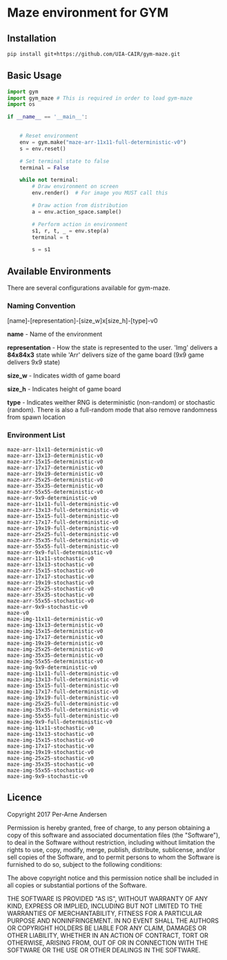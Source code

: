 # Maze environment for GYM

## Installation
```bash
pip install git+https://github.com/UIA-CAIR/gym-maze.git
```

## Basic Usage
```python
import gym
import gym_maze # This is required in order to load gym-maze
import os

if __name__ == '__main__':
    

    # Reset environment
    env = gym.make("maze-arr-11x11-full-deterministic-v0")
    s = env.reset()

    # Set terminal state to false
    terminal = False

    while not terminal:
        # Draw environment on screen
        env.render()  # For image you MUST call this

        # Draw action from distribution
        a = env.action_space.sample()

        # Perform action in environment
        s1, r, t, _ = env.step(a)
        terminal = t

        s = s1
```

## Available Environments
There are several configurations available for gym-maze.

### Naming Convention
[name]-[representation]-[size_w]x[size_h]-[type]-v0

**name** - Name of the environment

**representation** - How the state is represented to the user. 'Img' delivers a **84x84x3** state while 'Arr' delivers size of the game board (9x9 game delivers  9x9 state)

**size_w** - Indicates width of game board

**size_h** - Indicates height of game board

**type** - Indicates weither RNG is deterministic (non-random) or stochastic (random). There is also a full-random mode that also remove randomness from spawn location


### Environment List
```
maze-arr-11x11-deterministic-v0
maze-arr-13x13-deterministic-v0
maze-arr-15x15-deterministic-v0
maze-arr-17x17-deterministic-v0
maze-arr-19x19-deterministic-v0
maze-arr-25x25-deterministic-v0
maze-arr-35x35-deterministic-v0
maze-arr-55x55-deterministic-v0
maze-arr-9x9-deterministic-v0
maze-arr-11x11-full-deterministic-v0
maze-arr-13x13-full-deterministic-v0
maze-arr-15x15-full-deterministic-v0
maze-arr-17x17-full-deterministic-v0
maze-arr-19x19-full-deterministic-v0
maze-arr-25x25-full-deterministic-v0
maze-arr-35x35-full-deterministic-v0
maze-arr-55x55-full-deterministic-v0
maze-arr-9x9-full-deterministic-v0
maze-arr-11x11-stochastic-v0
maze-arr-13x13-stochastic-v0
maze-arr-15x15-stochastic-v0
maze-arr-17x17-stochastic-v0
maze-arr-19x19-stochastic-v0
maze-arr-25x25-stochastic-v0
maze-arr-35x35-stochastic-v0
maze-arr-55x55-stochastic-v0
maze-arr-9x9-stochastic-v0
maze-v0
maze-img-11x11-deterministic-v0
maze-img-13x13-deterministic-v0
maze-img-15x15-deterministic-v0
maze-img-17x17-deterministic-v0
maze-img-19x19-deterministic-v0
maze-img-25x25-deterministic-v0
maze-img-35x35-deterministic-v0
maze-img-55x55-deterministic-v0
maze-img-9x9-deterministic-v0
maze-img-11x11-full-deterministic-v0
maze-img-13x13-full-deterministic-v0
maze-img-15x15-full-deterministic-v0
maze-img-17x17-full-deterministic-v0
maze-img-19x19-full-deterministic-v0
maze-img-25x25-full-deterministic-v0
maze-img-35x35-full-deterministic-v0
maze-img-55x55-full-deterministic-v0
maze-img-9x9-full-deterministic-v0
maze-img-11x11-stochastic-v0
maze-img-13x13-stochastic-v0
maze-img-15x15-stochastic-v0
maze-img-17x17-stochastic-v0
maze-img-19x19-stochastic-v0
maze-img-25x25-stochastic-v0
maze-img-35x35-stochastic-v0
maze-img-55x55-stochastic-v0
maze-img-9x9-stochastic-v0
```

## Licence
Copyright 2017 Per-Arne Andersen

Permission is hereby granted, free of charge, to any person obtaining a copy of this software and associated documentation files (the "Software"), to deal in the Software without restriction, including without limitation the rights to use, copy, modify, merge, publish, distribute, sublicense, and/or sell copies of the Software, and to permit persons to whom the Software is furnished to do so, subject to the following conditions:

The above copyright notice and this permission notice shall be included in all copies or substantial portions of the Software.

THE SOFTWARE IS PROVIDED "AS IS", WITHOUT WARRANTY OF ANY KIND, EXPRESS OR IMPLIED, INCLUDING BUT NOT LIMITED TO THE WARRANTIES OF MERCHANTABILITY, FITNESS FOR A PARTICULAR PURPOSE AND NONINFRINGEMENT. IN NO EVENT SHALL THE AUTHORS OR COPYRIGHT HOLDERS BE LIABLE FOR ANY CLAIM, DAMAGES OR OTHER LIABILITY, WHETHER IN AN ACTION OF CONTRACT, TORT OR OTHERWISE, ARISING FROM, OUT OF OR IN CONNECTION WITH THE SOFTWARE OR THE USE OR OTHER DEALINGS IN THE SOFTWARE.
